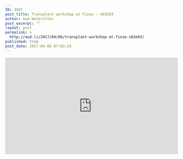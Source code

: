 ```yaml
---
ID: 3947
post_title: Transplant workshop at Finse – S02E03
author: Aud Halbritter
post_excerpt: ""
layout: post
permalink: >
  http://aud.li/2017/04/06/transplant-workshop-at-finse-s02e03/
published: true
post_date: 2017-04-06 07:03:24
---
```

<iframe src="https://www.youtube.com/embed/2NxBGP4YRhQ" width="560" height="315" frameborder="0" allowfullscreen="allowfullscreen"></iframe>